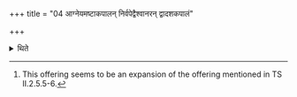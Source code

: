 +++
title = "04 आग्नेयमष्टाकपालन् निर्वपेद्वैश्वानरन् द्वादशकपालं"

+++

<details><summary>थिते</summary>

4. When a (sacrificer) is about to remove (his first fires and to establish new fires), he should offer a (sacrificial bread) on eight potsherds to Agni, (a sacrificial bread) on twelve potsherds to Vaiśvānara, (a sacrificial bread) on ten potsherds to Varuṇa, (a sacrificial bread) on eight potsherds to Agni Apsumat, (and) a rice-pap to Mitra.[^1]   


[^1]: This offering seems to be an expansion of the offering mentioned in TS II.2.5.5-6.
</details>
